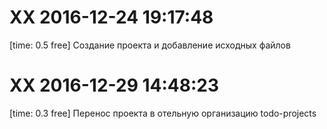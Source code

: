 
# XX 2016-12-24 19:17:48

[time: 0.5 free] Создание проекта и добавление исходных файлов


# XX 2016-12-29 14:48:23

[time: 0.3 free] Перенос проекта в отельную организацию todo-projects

